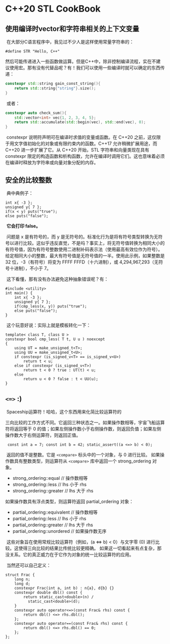 # C++20 STL CookBook

## 使用编译时vector和字符串相关的上下文变量

​	在大部分C语言程序中，我见过不少人是这样使用常量字符串的：

```
#define STR "Hello, C++"
```

​	然后可能传递进入一些函数做运算。但是C++中，除非控制编译流程，实在不建议使用宏。那有没有代替品呢？有！我们可以使用一些编译时就可以确定的东西传递：

```C++
constexpr std::string gain_const_string(){
	return std::string{"string"}.size();
}
```

​	或者：

```c++
constexpr auto check_sum(){
	std::vector<int> vec{1, 2, 3, 4, 5};
    return std::accumulate(std::begin(vec), std::end(vec), 0);
}
```

​	constexpr 说明符声明可在编译时求值的变量或函数。在 C++20 之前，这仅限于用文字值初始化的对象或有限约束内的函数。C++17 允许稍微扩展用途，而 C++20 进一步扩展了它。从 C++20 开始，STL 字符串和向量类现在具有 constexpr 限定的构造函数和析构函数，允许在编译时调用它们。这也意味着必须在编译时释放为字符串或向量对象分配的内存。

## 安全的比较整数

​	典中典例子：

```
int x{ -3 };
unsigned y{ 7 };
if(x < y) puts("true");
else puts("false");
```


​	**它会打印 false。**

​	问题是 x 是有符号的，而 y 是无符号的。标准化行为是将有符号类型转换为无符号以进行比较。这似乎违反直觉，不是吗？事实上，将无符号值转换为相同大小的有符号值，因为有符号整数使用二进制补码表示法（使用最高有效位作为符号）。给定相同大小的整数，最大有符号值是无符号值的一半。使用此示例，如果整数是 32 位，-3（有符号）将变为 FFFF FFFD（十六进制），或 4,294,967,293（无符号十进制），不小于 7。

​	这下看懂，那有没有办法避免这种抽象错误呢？有：

```
#include <utility>
int main() {
    int x{ -3 };
    unsigned y{ 7 };
    if(cmp_less(x, y)) puts("true");
    else puts("false");
}
```

​	这个玩意好说：实际上就是模板转化一下：

```
template< class T, class U >
constexpr bool cmp_less( T t, U u ) noexcept
{
    using UT = make_unsigned_t<T>;
    using UU = make_unsigned_t<U>;
    if constexpr (is_signed_v<T> == is_signed_v<U>)
        return t < u;
    else if constexpr (is_signed_v<T>)
        return t < 0 ? true : UT(t) < u;
    else
        return u < 0 ? false : t < UU(u);
}
```

## `<=>` :)

​	Spaceship运算符！哈哈，这个东西用来化简比较运算符的



​	三向比较的工作方式不同。它返回三种状态之一。如果操作数相等，宇宙飞船运算符将返回等于 0 的值；如果左侧操作数小于右侧操作数，则返回负值；如果左侧操作数大于右侧运算符，则返回正值。

```
 const int a = 7; const int b = 42; static_assert((a <=> b) < 0); 
```

​	返回的值不是整数。它是 `<compare>` 标头中的一个对象，与 0 进行比较。 如果操作数具有整数类型，则运算符从 `<compare>` 库中返回一个 strong_ordering 对象。 

- strong_ordering::equal  // 操作数相等 
- strong_ordering::less   // lhs 小于 rhs 
- strong_ordering::greater // lhs 大于 rhs 

如果操作数具有浮点类型，则运算符返回 partial_ordering 对象： 

- partial_ordering::equivalent // 操作数相等 
- partial_ordering::less    // lhs 小于 rhs 
- partial_ordering::greater   // lhs 大于 rhs 
- partial_ordering::unordered  // 如果操作数无序 

​	这些对象旨在使用常规比较运算符（例如，(a <=> b) < 0）与文字零 (0) 进行比较。这使得三向比较的结果比传统比较更精确。 如果这一切看起来有点复杂，那没关系。它的真正威力在于它作为对象的统一比较运算符的应用。

​	当然还可以自己定义：

```
struct Frac {
    long n;
    long d;
    constexpr Frac(int a, int b) : n{a}, d{b} {}
    constexpr double dbl() const {
        return static_cast<double>(n) / 
          static_cast<double>(d);
    }
    constexpr auto operator<=>(const Frac& rhs) const {
        return dbl() <=> rhs.dbl();
    };
    constexpr auto operator==(const Frac& rhs) const {
        return dbl() <=> rhs.dbl() == 0;
    };
};
```

